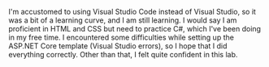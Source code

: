 I'm accustomed to using Visual Studio Code instead of Visual Studio, so it was a bit of a learning curve, and I am still learning. I would say I am proficient in HTML and CSS but need to practice C#, which I've been doing in my free time. I encountered some difficulties while setting up the ASP.NET Core template (Visual Studio errors), so I hope that I did everything correctly. Other than that, I felt quite confident in this lab.
